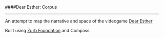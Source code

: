 ####Dear Esther: Corpus

---

An attempt to map the narrative and space of the videogame [Dear Esther](http://dear-esther.com)

Built using [Zurb Foundation](http://foundation.zurb.com/) and Compass.
